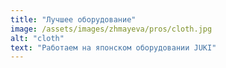```yaml
---
title: "Лучшее оборудование"
image: /assets/images/zhmayeva/pros/cloth.jpg
alt: "cloth"
text: "Работаем на японском оборудовании JUKI"
---
```

